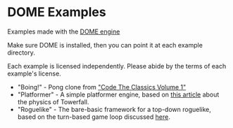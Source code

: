# DOME Examples

Examples made with the [DOME engine](https://domeengine.com)

Make sure DOME is installed, then you can point it at each example directory.

Each example is licensed independently. Please abide by the terms of each example's license.

* "Boing!" - Pong clone from ["Code The Classics Volume 1"](https://wireframe.raspberrypi.org/books/code-the-classics1)
* "Platformer" - A simple platformer engine, based on [this article](https://mattmakesgames.tumblr.com/post/127890619821/towerfall-physics) about the physics of Towerfall.
* "Roguelike" - The bare-basic framework for a top-down roguelike, based on the turn-based game loop discussed [here](https://journal.stuffwithstuff.com/2014/07/15/a-turn-based-game-loop/).
